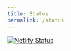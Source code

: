 ```yaml
---
title: Status
permalink: /status
---
```


[![Netlify Status](https://api.netlify.com/api/v1/badges/afd4620f-242f-4443-bc28-60d2844c594d/deploy-status)](https://app.netlify.com/sites/benfrancom/deploys)
